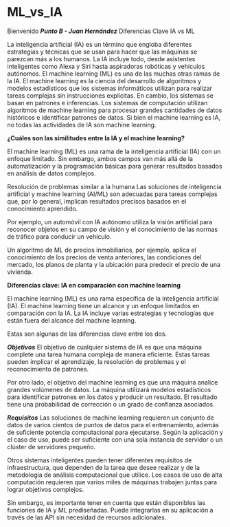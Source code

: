 # ML_vs_IA
Bienvenido
**_Punto B - Juan Hernández_**
Diferencias Clave IA vs ML

La inteligencia artificial (IA) es un término que engloba diferentes estrategias y técnicas que se usan 
para hacer que las máquinas se parezcan más a los humanos. La IA incluye todo, desde asistentes 
inteligentes como Alexa y Siri hasta aspiradoras robóticas y vehículos autónomos. El machine learning 
(ML) es una de las muchas otras ramas de la IA. El machine learning es la ciencia del desarrollo de 
algoritmos y modelos estadísticos que los sistemas informáticos utilizan para realizar tareas complejas 
sin instrucciones explícitas. En cambio, los sistemas se basan en patrones e inferencias. Los sistemas 
de computación utilizan algoritmos de machine learning para procesar grandes cantidades de datos 
históricos e identificar patrones de datos. Si bien el machine learning es IA, no todas las actividades 
de IA son machine learning.

**¿Cuáles son las similitudes entre la IA y el machine learning?**

El machine learning (ML) es una rama de la inteligencia artificial (IA) con un enfoque limitado. Sin 
embargo, ambos campos van más allá de la automatización y la programación básicas para generar 
resultados basados en análisis de datos complejos.

Resolución de problemas similar a la humana
Las soluciones de inteligencia artificial y machine learning (AI/ML) son adecuadas para tareas 
complejas que, por lo general, implican resultados precisos basados en el conocimiento aprendido.

Por ejemplo, un automóvil con IA autónomo utiliza la visión artificial para reconocer objetos en su 
campo de visión y el conocimiento de las normas de tráfico para conducir un vehículo.

Un algoritmo de ML de precios inmobiliarios, por ejemplo, aplica el conocimiento de los precios de 
venta anteriores, las condiciones del mercado, los planos de planta y la ubicación para predecir el 
precio de una vivienda.

**Diferencias clave: IA en comparación con machine learning**

El machine learning (ML) es una rama específica de la inteligencia artificial (IA). El machine learning 
tiene un alcance y un enfoque limitados en comparación con la IA. La IA incluye varias estrategias y 
tecnologías que están fuera del alcance del machine learning.

Estas son algunas de las diferencias clave entre los dos.

**_Objetivos_**
El objetivo de cualquier sistema de IA es que una máquina complete una tarea humana compleja de manera 
eficiente. Estas tareas pueden implicar el aprendizaje, la resolución de problemas y el reconocimiento 
de patrones.

Por otro lado, el objetivo del machine learning es que una máquina analice grandes volúmenes de datos. 
La máquina utilizará modelos estadísticos para identificar patrones en los datos y producir un 
resultado. El resultado tiene una probabilidad de corrección o un grado de confianza asociados.

**_Requisitos_**
Las soluciones de machine learning requieren un conjunto de datos de varios cientos de puntos de datos 
para el entrenamiento, además de suficiente potencia computacional para ejecutarse. Según la aplicación 
y el caso de uso, puede ser suficiente con una sola instancia de servidor o un clúster de servidores 
pequeño.

Otros sistemas inteligentes pueden tener diferentes requisitos de infraestructura, que dependen de la 
tarea que desee realizar y de la metodología de análisis computacional que utilice. Los casos de uso de 
alta computación requieren que varios miles de máquinas trabajen juntas para lograr objetivos complejos.

Sin embargo, es importante tener en cuenta que están disponibles las funciones de IA y ML prediseñadas. 
Puede integrarlas en su aplicación a través de las API sin necesidad de recursos adicionales.

